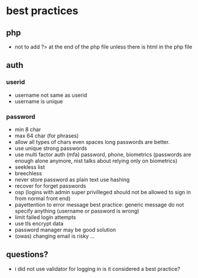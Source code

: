 # best practices

## php

- not to add ?> at the end of the php file unless there is html in the php file

## auth

### userid

- username not same as userid
- username is unique

### password

- min 8 char
- max 64 char (for phrases)
- allow all types of chars even spaces long passwords are better.
- use unique strong passwords
- use multi factor auth (mfa) password, phone, biometrics (passwords are enough alone anymore, nist talks about relying only on biometrics)
- seekless list
- breechless
- never store password as plain text use hashing 
- recover for forget passwords
- osp (logins with admin super privilleged should not be allowed to sign in from normal front end)
- payettention to error message best practice: generic message do not specify anything (username or password is wrong)
- limit failed login attempts
- use tls encrypt data
- password manager may be good solution
- (owas) changing email is risky ...


## questions? 

- i did not use validator for logging in is it considered a best practice?